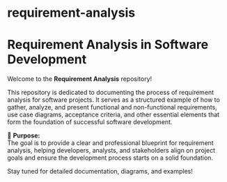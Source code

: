 # requirement-analysis
# Requirement Analysis in Software Development

Welcome to the **Requirement Analysis** repository!  

This repository is dedicated to documenting the process of requirement analysis for software projects. It serves as a structured example of how to gather, analyze, and present functional and non-functional requirements, use case diagrams, acceptance criteria, and other essential elements that form the foundation of successful software development.

📌 **Purpose:**  
The goal is to provide a clear and professional blueprint for requirement analysis, helping developers, analysts, and stakeholders align on project goals and ensure the development process starts on a solid foundation.

Stay tuned for detailed documentation, diagrams, and examples!

